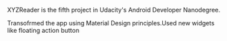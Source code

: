XYZReader is the fifth project in Udacity's Android Developer Nanodegree.

Transofrmed the app using Material Design principles.Used new widgets like floating action button

